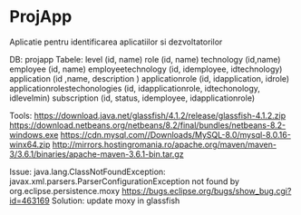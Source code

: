 # ProjApp
Aplicatie pentru identificarea aplicatiilor si dezvoltatorilor

DB: projapp
Tabele:
    level (id, name)
    role (id, name) 
    technology (id,name)
    employee (id, name)
	employeetechnology (id, idemployee, idtechnology)
    application (id ,name, description )
	applicationrole (id, idapplication, idrole)
	applicationrolestechonologies (id, idapplicationrole, idtechonology, idlevelmin)
	subscription (id, status, idemployee, idapplicationrole)

Tools: 
  https://download.java.net/glassfish/4.1.2/release/glassfish-4.1.2.zip
  https://download.netbeans.org/netbeans/8.2/final/bundles/netbeans-8.2-windows.exe
  https://cdn.mysql.com//Downloads/MySQL-8.0/mysql-8.0.16-winx64.zip
  http://mirrors.hostingromania.ro/apache.org/maven/maven-3/3.6.1/binaries/apache-maven-3.6.1-bin.tar.gz
  
Issue: 
  java.lang.ClassNotFoundException: javax.xml.parsers.ParserConfigurationException not found by org.eclipse.persistence.moxy 
  https://bugs.eclipse.org/bugs/show_bug.cgi?id=463169
  Solution: update moxy in glassfish

